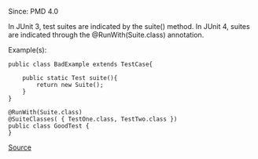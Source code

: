 Since: PMD 4.0

In JUnit 3, test suites are indicated by the suite() method. In JUnit 4, suites are indicated
through the @RunWith(Suite.class) annotation.

Example(s):
```
public class BadExample extends TestCase{

    public static Test suite(){
    	return new Suite();
    }
}

@RunWith(Suite.class)
@SuiteClasses( { TestOne.class, TestTwo.class })
public class GoodTest {
}
```

[Source](https://pmd.github.io/pmd-5.6.1/pmd-java/rules/java/migrating.html#JUnit4SuitesShouldUseSuiteAnnotation)

